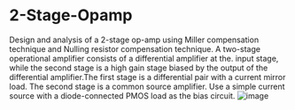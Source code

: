 # 2-Stage-Opamp
Design and analysis of a 2-stage op-amp using Miller compensation technique and Nulling resistor compensation technique. 
 A two-stage operational amplifier consists of a differential amplifier at the. input stage, while the second stage is a high gain stage biased by the output of the differential amplifier.The first stage is a differential pair with a current mirror load. The second stage is a common source amplifier. Use a simple current source with a diode-connected PMOS load as the bias circuit.
![image](https://github.com/n-ritika/2-Stage-Opamp/assets/143349279/77d44dde-e1c1-4a5c-87fa-681c00808b0c)
